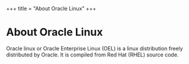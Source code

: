 +++
title = "About Oracle Linux"
+++

# About Oracle Linux

Oracle linux or Oracle Enterprise Linux (OEL) is a linux distribution freely distributed by Oracle. It is compiled from Red Hat (RHEL) source code.
